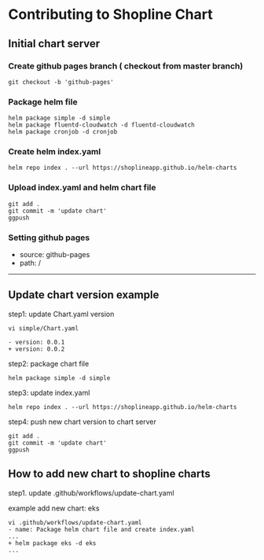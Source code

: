 # Contributing to Shopline Chart

## Initial chart server

### Create github pages branch ( checkout from master branch)
```
git checkout -b 'github-pages'
```
### Package helm file
```
helm package simple -d simple
helm package fluentd-cloudwatch -d fluentd-cloudwatch
helm package cronjob -d cronjob
```
### Create helm index.yaml
```
helm repo index . --url https://shoplineapp.github.io/helm-charts
```
### Upload index.yaml and helm chart file
```
git add .
git commit -m 'update chart'
ggpush
```
### Setting github pages

- source: github-pages
- path: /

---

## Update chart version example

step1: update Chart.yaml version
```
vi simple/Chart.yaml 

- version: 0.0.1
+ version: 0.0.2
```

step2: package chart file
```
helm package simple -d simple
```

step3: update index.yaml
```
helm repo index . --url https://shoplineapp.github.io/helm-charts
```

step4: push new chart version to chart server
```
git add .
git commit -m 'update chart'
ggpush
```

## How to add new chart to shopline charts

step1. update .github/workflows/update-chart.yaml

example add new chart: eks
```shell
vi .github/workflows/update-chart.yaml
- name: Package helm chart file and create index.yaml
...
+ helm package eks -d eks
...
```